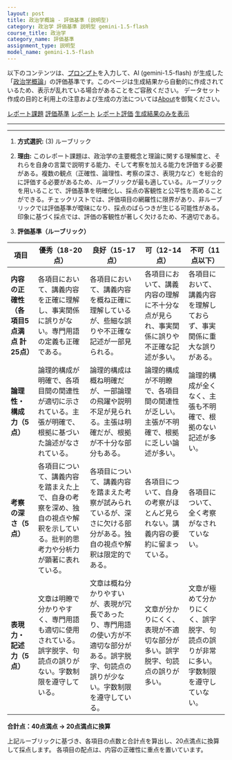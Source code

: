 ```yaml
---
layout: post
title: 政治学概論 - 評価基準 (説明型)
category: 政治学 評価基準 説明型 gemini-1.5-flash
course_title: 政治学
category_name: 評価基準
assignment_type: 説明型
model_name: gemini-1.5-flash
---
```


以下のコンテンツは、[プロンプト](https://github.com/takedatoshiyuki/synthetic_assignments/tree/main/generated/政治学/gemini-1.5-flash/prompt_評価基準-説明型.md)を入力して、AI (gemini-1.5-flash) が生成した「[政治学概論](/contents/政治学/)」の評価基準です。このページは生成結果から自動的に作成されているため、表示が乱れている場合があることをご容赦ください。
データセット作成の目的と利用上の注意および生成の方法については[About](/About)を御覧ください。

[レポート課題](../レポート課題-説明型)
[評価基準](../評価基準-説明型)
[レポート](../レポート-説明型)
[レポート評価](../レポート評価-説明型)
[生成結果のみを表示](https://github.com/takedatoshiyuki/synthetic_assignments/tree/main/generated/政治学/gemini-1.5-flash/評価基準-説明型.md)
  

***
***
  
1. **方式選択:** (3) ルーブリック

2. **理由:** このレポート課題は、政治学の主要概念と理論に関する理解度と、それらを自身の言葉で説明する能力、そして考察を加える能力を評価する必要がある。複数の観点（正確性、論理性、考察の深さ、表現力など）を総合的に評価する必要があるため、ルーブリックが最も適している。ルーブリックを用いることで、評価基準を明確化し、採点の客観性と公平性を高めることができる。チェックリストでは、評価項目の網羅性に限界があり、非ルーブリックでは評価基準が曖昧になり、採点のばらつきが生じる可能性がある。印象に基づく採点では、評価の客観性が著しく欠けるため、不適切である。


3. **評価基準（ルーブリック）**

| 項目 | 優秀（18-20点） | 良好（15-17点） | 可（12-14点） | 不可（11点以下） |
|---|---|---|---|---|
| **内容の正確性（各項目5点満点 計25点）** | 各項目において、講義内容を正確に理解し、事実関係に誤りがない。専門用語の定義も正確である。 | 各項目において、講義内容を概ね正確に理解しているが、些細な誤りや不正確な記述が一部見られる。 | 各項目において、講義内容の理解に不十分な点が見られ、事実関係に誤りや不正確な記述が多い。 | 各項目において、講義内容を理解しておらず、事実関係に重大な誤りがある。 |
| **論理性・構成力（5点）** | 論理的構成が明確で、各項目間の関連性が適切に示されている。主張が明確で、根拠に基づいた論述がなされている。 | 論理的構成は概ね明確だが、一部論理の飛躍や説明不足が見られる。主張は明確だが、根拠が不十分な部分もある。 | 論理的構成が不明瞭で、各項目間の関連性が乏しい。主張が不明確で、根拠に乏しい論述が多い。 | 論理的構成が全くなく、主張も不明確で、根拠のない記述が多い。 |
| **考察の深さ（5点）** | 各項目について、講義内容を踏まえた上で、自身の考察を深め、独自の視点や解釈を示している。批判的思考力や分析力が顕著に表れている。 | 各項目について、講義内容を踏まえた考察が試みられているが、深さに欠ける部分がある。独自の視点や解釈は限定的である。 | 各項目について、自身の考察がほとんど見られない。講義内容の要約に留まっている。 | 各項目について、全く考察がなされていない。 |
| **表現力・記述力（5点）** | 文章は明瞭で分かりやすく、専門用語も適切に使用されている。誤字脱字、句読点の誤りがない。字数制限を遵守している。 | 文章は概ね分かりやすいが、表現が冗長であったり、専門用語の使い方が不適切な部分がある。誤字脱字、句読点の誤りが少ない。字数制限を遵守している。 | 文章が分かりにくく、表現が不適切な部分が多い。誤字脱字、句読点の誤りが多い。 | 文章が極めて分かりにくく、誤字脱字、句読点の誤りが非常に多い。字数制限を遵守していない。 |

**合計点：40点満点 → 20点満点に換算**


上記ルーブリックに基づき、各項目の点数と合計点を算出し、20点満点に換算して採点します。  各項目の配点は、内容の正確性に重点を置いています。
